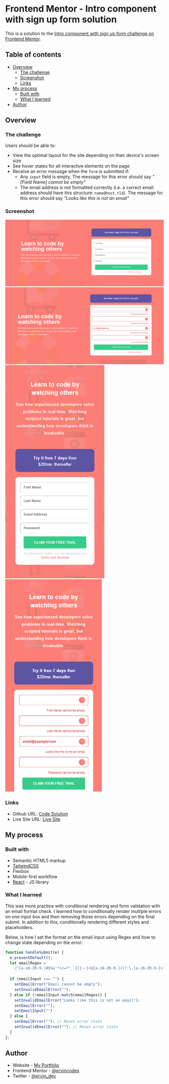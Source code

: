 # Frontend Mentor - Intro component with sign up form solution

This is a solution to the [Intro component with sign up form challenge on Frontend Mentor](https://www.frontendmentor.io/challenges/intro-component-with-signup-form-5cf91bd49edda32581d28fd1).

## Table of contents

- [Overview](#overview)
  - [The challenge](#the-challenge)
  - [Screenshot](#screenshot)
  - [Links](#links)
- [My process](#my-process)
  - [Built with](#built-with)
  - [What I learned](#what-i-learned)
- [Author](#author)

## Overview

### The challenge

Users should be able to:

- View the optimal layout for the site depending on their device's screen size
- See hover states for all interactive elements on the page
- Receive an error message when the `form` is submitted if:
  - Any `input` field is empty. The message for this error should say _"[Field Name] cannot be empty"_
  - The email address is not formatted correctly (i.e. a correct email address should have this structure: `name@host.tld`). The message for this error should say _"Looks like this is not an email"_

### Screenshot

![](./public/images/finished-desktop.png)
![](./public/images/finished-desktop-active.png)
![](./public/images/finished-mobile.png)
![](./public/images/finished-mobile-active.png)

### Links

- Github URL: [Code Solution](https://github.com/ervinCodes/intro-component-with-signup-form/blob/main/src/components/Intro.jsx)
- Live Site URL: [Live Site](https://intro-cmpnt-with-signup-frm.netlify.app/)

## My process

### Built with

- Semantic HTML5 markup
- [TailwindCSS](https://tailwindcss.com/)
- Flexbox
- Mobile-first workflow
- [React](https://reactjs.org/) - JS library

### What I learned

This was more practice with conditional rendering and form validation with an email format check.   I learned how to conditionally render multiple errors on one input box and then removing those errors depending on the final submit.  In addition to this, conditionally rendering different styles and placeholders.

Below, is how I set the format on the email input using Regex and how to change state depending on the error:

```js
function handleSubmit(e) {
  e.preventDefault();
  let emailRegex =
    /^[a-zA-Z0-9.!#$%&'*+/=?^_`{|}~-]+@[a-zA-Z0-9-]+(?:\.[a-zA-Z0-9-]+)*$/;

  if (emailInput === "") {
    setEmailError("Email cannot be empty");
    setInvalidEmailError("");
  } else if (!emailInput.match(emailRegex)) {
    setInvalidEmailError("Looks like this is not an email");
    setEmailError("");
    setEmailInput("")
  } else {
    setEmailError(""); // Reset error state
    setInvalidEmailError(""); // Reset error state
  }
};
```

## Author

- Website - [My Portfolio](https://ervin-dev.netlify.app/)
- Frontend Mentor - [@ervincodes](https://www.frontendmentor.io/profile/ervinCodes)
- Twitter - [@ervin_dev](https://twitter.com/ervin_dev)
